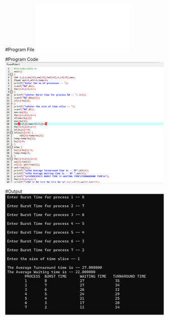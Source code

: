 #Program File
![Round Robin](RoundRobin.C)

#Program Code
![Source Code](SourceCode.png)

#Output
![Output](Output.png)
